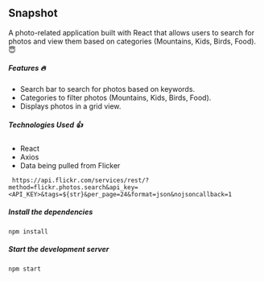  ## Snapshot
A photo-related application built with React that allows users to search for photos and view them based on categories (Mountains, Kids, Birds, Food). 
:innocent:

##### Features :fire:	 
* Search bar to search for photos based on keywords.
* Categories to filter photos (Mountains, Kids, Birds, Food).
* Displays photos in a grid view.

##### Technologies Used :thumbsup:	
* React
* Axios
* Data being pulled from Flicker

```
 https://api.flickr.com/services/rest/?method=flickr.photos.search&api_key=<API_KEY>&tags=${str}&per_page=24&format=json&nojsoncallback=1
```

##### Install the dependencies 
```
npm install

```

##### Start the development server
```
npm start

```
